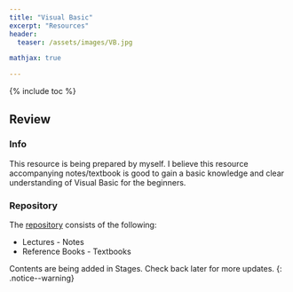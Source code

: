 ```yaml
---
title: "Visual Basic"
excerpt: "Resources"
header:
  teaser: /assets/images/VB.jpg

mathjax: true

---
```


{% include toc %}

## Review

### Info
This resource is being prepared by myself. I believe this resource accompanying notes/textbook is good to gain a basic knowledge and clear understanding of Visual Basic for the beginners.

### Repository
The [repository](https://github.com/Valliammai-Subramanian/Visual-Basic) consists of the following: 
* Lectures - Notes
* Reference Books - Textbooks

Contents are being added in Stages. Check back later for more updates.
{: .notice--warning}
